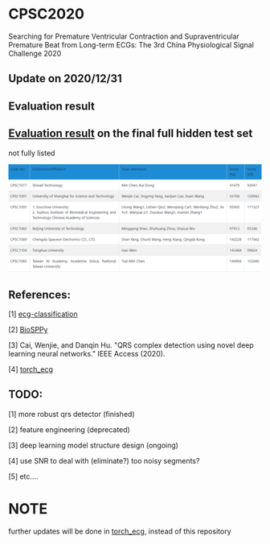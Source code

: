 # CPSC2020
Searching for Premature Ventricular Contraction and Supraventricular Premature Beat from Long-term ECGs: The 3rd China Physiological Signal Challenge 2020


Update on 2020/12/31
--------------------

Evaluation result
-----------------
[Evaluation result](http://www.icbeb.org/CSPC2020) on the final full hidden test set
-----------

not fully listed

![final_eval_img](images/CPSC2020_final_result.png)


References:
-----------
[1] [ecg-classification](https://github.com/mondejar/ecg-classification)

[2] [BioSPPy](https://github.com/PIA-Group/BioSPPy)

[3] Cai, Wenjie, and Danqin Hu. "QRS complex detection using novel deep learning neural networks." IEEE Access (2020).

[4] [torch_ecg](https://github.com/wenh06/torch_ecg)


TODO:
-----
[1] more robust qrs detector (finished)

[2] feature engineering (deprecated)

[3] deep learning model structure design (ongoing)

[4] use SNR to deal with (eliminate?) too noisy segments?

[5] etc....

# NOTE

further updates will be done in [torch_ecg](https://github.com/wenh06/torch_ecg/tree/master/torch_ecg/train/train_crnn_cpsc2020), instead of this repository
